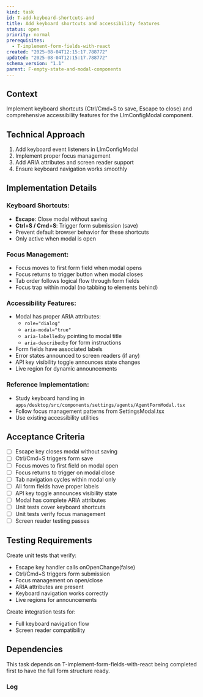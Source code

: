 ```yaml
---
kind: task
id: T-add-keyboard-shortcuts-and
title: Add keyboard shortcuts and accessibility features
status: open
priority: normal
prerequisites:
  - T-implement-form-fields-with-react
created: "2025-08-04T12:15:17.788772"
updated: "2025-08-04T12:15:17.788772"
schema_version: "1.1"
parent: F-empty-state-and-modal-components
---
```


## Context

Implement keyboard shortcuts (Ctrl/Cmd+S to save, Escape to close) and comprehensive accessibility features for the LlmConfigModal component.

## Technical Approach

1. Add keyboard event listeners in LlmConfigModal
2. Implement proper focus management
3. Add ARIA attributes and screen reader support
4. Ensure keyboard navigation works smoothly

## Implementation Details

### Keyboard Shortcuts:

- **Escape**: Close modal without saving
- **Ctrl+S / Cmd+S**: Trigger form submission (save)
- Prevent default browser behavior for these shortcuts
- Only active when modal is open

### Focus Management:

- Focus moves to first form field when modal opens
- Focus returns to trigger button when modal closes
- Tab order follows logical flow through form fields
- Focus trap within modal (no tabbing to elements behind)

### Accessibility Features:

- Modal has proper ARIA attributes:
  - `role="dialog"`
  - `aria-modal="true"`
  - `aria-labelledby` pointing to modal title
  - `aria-describedby` for form instructions
- Form fields have associated labels
- Error states announced to screen readers (if any)
- API key visibility toggle announces state changes
- Live region for dynamic announcements

### Reference Implementation:

- Study keyboard handling in `apps/desktop/src/components/settings/agents/AgentFormModal.tsx`
- Follow focus management patterns from SettingsModal.tsx
- Use existing accessibility utilities

## Acceptance Criteria

- [ ] Escape key closes modal without saving
- [ ] Ctrl/Cmd+S triggers form save
- [ ] Focus moves to first field on modal open
- [ ] Focus returns to trigger on modal close
- [ ] Tab navigation cycles within modal only
- [ ] All form fields have proper labels
- [ ] API key toggle announces visibility state
- [ ] Modal has complete ARIA attributes
- [ ] Unit tests cover keyboard shortcuts
- [ ] Unit tests verify focus management
- [ ] Screen reader testing passes

## Testing Requirements

Create unit tests that verify:

- Escape key handler calls onOpenChange(false)
- Ctrl/Cmd+S triggers form submission
- Focus management on open/close
- ARIA attributes are present
- Keyboard navigation works correctly
- Live regions for announcements

Create integration tests for:

- Full keyboard navigation flow
- Screen reader compatibility

## Dependencies

This task depends on T-implement-form-fields-with-react being completed first to have the full form structure ready.

### Log
